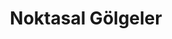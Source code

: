 ---
title: Noktasal Gölgeler
keywords: 
last_updated: 
tags: []
permalink: /advanced_lighting/shadows/point_shadows.html
sidebar: main_sidebar
---